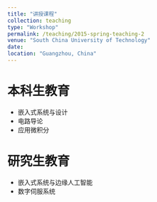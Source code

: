 ```yaml
---
title: "讲授课程"
collection: teaching
type: "Workshop"
permalink: /teaching/2015-spring-teaching-2
venue: "South China University of Technology"
date: 
location: "Guangzhou, China"
---
```


本科生教育
======
- 嵌入式系统与设计
- 电路导论
- 应用微积分

研究生教育
======
- 嵌入式系统与边缘人工智能
- 数字伺服系统
